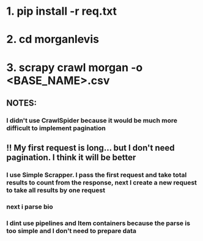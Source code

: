 # 1. pip install -r req.txt
# 2. cd morganlevis
# 3. scrapy crawl morgan -o <BASE_NAME>.csv

## NOTES:

### I didn't use CrawlSpider because it would be much more difficult to implement pagination
## !! My first request is long... but I don't need pagination. I think it will be better
### I use Simple Scrapper. I pass the first request and take total results to count from the response, next I create a new request to take all results by one request
### next i parse bio


### I dint use pipelines and Item containers because the parse is too simple and I don't need to prepare data

